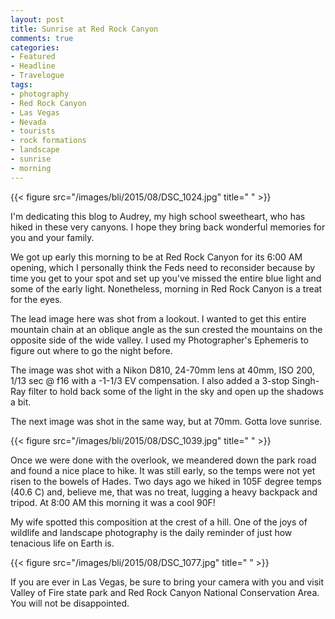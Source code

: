 ```yaml
---
layout: post
title: Sunrise at Red Rock Canyon 
comments: true
categories:
- Featured
- Headline
- Travelogue
tags:
- photography
- Red Rock Canyon
- Las Vegas
- Nevada
- tourists
- rock formations
- landscape
- sunrise
- morning
---
```


{{< figure src="/images/bli/2015/08/DSC_1024.jpg" title="  " >}}

I'm dedicating this blog to Audrey, my high school sweetheart, who has hiked in these very canyons. I hope they bring back wonderful memories for you and your family. 

We got up early this morning to be at Red Rock Canyon for its 6:00 AM opening, which I personally think the Feds need to reconsider because by time you get to your spot and set up you've missed the entire blue light and some of the early light. Nonetheless, morning in Red Rock Canyon is a treat for the eyes. 

<!--more-->

The lead image here was shot from a lookout. I wanted to get this entire mountain chain at an oblique angle as the sun crested the mountains on the opposite side of the wide valley. I used my Photographer's Ephemeris to figure out where to go the night before. 

The image was shot with a Nikon D810, 24-70mm lens at 40mm, ISO 200, 1/13 sec @ f16 with a -1-1/3 EV compensation. I also added a 3-stop Singh-Ray filter to hold back some of the light in the sky and open up the shadows a bit. 

The next image was shot in the same way, but at 70mm. Gotta love sunrise. 

{{< figure src="/images/bli/2015/08/DSC_1039.jpg" title="  " >}}

Once we were done with the overlook, we meandered down the park road and found a nice place to hike. It was still early, so the temps were not yet risen to the bowels of Hades. Two days ago we hiked in 105F degree temps (40.6 C) and, believe me, that was no treat, lugging a heavy backpack and tripod. At 8:00 AM this morning it was a cool 90F!

My wife spotted this composition at the crest of a hill. One of the joys of wildlife and landscape photography is the daily reminder of just how tenacious life on Earth is. 

{{< figure src="/images/bli/2015/08/DSC_1077.jpg" title="  " >}}

If you are ever in Las Vegas, be sure to bring your camera with you and visit Valley of Fire state park and Red Rock Canyon National Conservation Area. You will not be disappointed. 